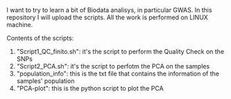 I want to try to learn a bit of Biodata analisys, in particular GWAS. In this repository I will upload the scripts.
All the work is performed on LINUX machine.

Contents of the scripts:
1. "Script1_QC_finito.sh": it's the script to perform the Quality Check on the SNPs
2. "Script2_PCA.sh": it's the script to perfotm the PCA on the samples
3. "population_info": this is the txt file that contains the information of the samples' population
4. "PCA-plot": this is the python script to plot the PCA
